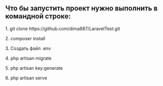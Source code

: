 <h2>Что бы запустить проект нужно выполнить в командной строке:</h2>
<p>1. git clone https://github.com/dima887/LaravelTest.git</p>
<p>2. composer install</p>
<p>3. Создать файл .env</p>
<p>4. php artisan migrate</p>
<p>5. php artisan key:generate</p>
<p>6. php artisan serve</p>
